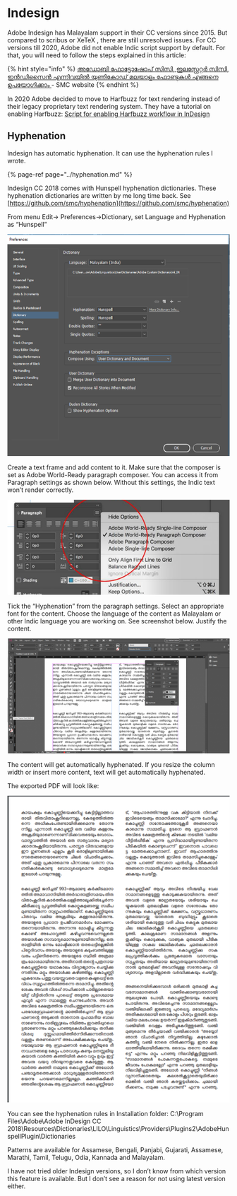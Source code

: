 # Indesign

Adobe Indesign has Malayalam support in their CC versions since 2015. But compared to scribus or XeTeX , there are still unresolved issues. For CC versions till 2020, Adobe did not enable Indic script support by default. For that, you will need to follow the steps explained in this article:

{% hint style="info" %}
[അഡോബി ഫോട്ടോഷോപ് സിസി, ഇലസ്റ്റ്രേറ്റർ സിസി, ഇൻഡിസൈൻ എന്നിവയിൽ യുണികോഡ് മലയാളം ഫോണ്ടുകൾ എങ്ങനെ ഉപയോഗിക്കാം ](https://smc.org.in/articles/adobe-unicode) - SMC website
{% endhint %}

In 2020 Adobe decided to move to Harfbuzz for text rendering instead of their legacy proprietary text rendering system. They have a tutorial on enabling Harfbuzz:  [Script for enabling Harfbuzz workflow in InDesign](https://community.adobe.com/t5/indesign/script-for-enabling-harfbuzz-workflow-in-indesign/td-p/11295166?page=1)

## Hyphenation

Indesign has automatic hyphenation. It can use the hyphenation rules I wrote.

{% page-ref page="../hyphenation.md" %}

Indesign CC 2018 comes with Hunspell hyphenation dictionaries. These hyphenation dictionaries are written by me long time back. See [https://github.com/smc/hyphenation](https://github.com/smc/hyphenation)

From menu Edit-&gt; Preferences-&gt;Dictionary, set Language and Hyphenation as “Hunspell”

![](../../.gitbook/assets/image%20%282%29.png)

Create a text frame and add content to it. Make sure that the composer is set as Adobe World-Ready paragraph composer. You can access it from Paragraph settings as shown below. Without this settings, the Indic text won’t render correctly.

![](../../.gitbook/assets/image%20%2820%29.png)

Tick the “Hyphenation” from the paragraph settings. Select an appropriate font for the content. Choose the language of the content as Malayalam or other Indic language you are working on. See screenshot below. Justify the content.

![](../../.gitbook/assets/image.png)

The content will get automatically hyphenated. If you resize the column width or insert more content, text will get automatically hyphenated.

The exported PDF will look like:

![](../../.gitbook/assets/image%20%2814%29.png)

You can see the hyphenation rules in Installation folder: C:\Program Files\Adobe\Adobe InDesign CC 2018\Resources\Dictionaries\LILO\Linguistics\Providers\Plugins2\AdobeHunspellPlugin\Dictionaries

Patterns are available for Assamese, Bengali, Panjabi, Gujarati, Assamese, Marathi, Tamil, Telugu, Odia, Kannada and Malayalam.

I have not tried older Indesign versions, so I don’t know from which version this feature is available. But I don’t see a reason for not using latest version either.

